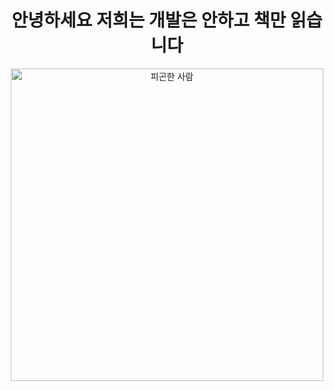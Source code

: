 <div align="center">

<h1>안녕하세요 저희는 개발은 안하고 책만 읽습니다</h3>

<img src="https://github.com/star-books-coffee/.github/assets/61075048/c37e3166-7c71-414a-aa8f-087c911ae832" width=500 alt="피곤한 사람">

</div>
